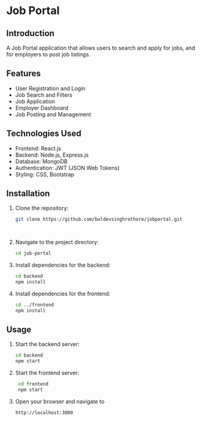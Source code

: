 # Job Portal

## Introduction
A Job Portal application that allows users to search and apply for jobs, and for employers to post job listings.

## Features
- User Registration and Login
- Job Search and Filters
- Job Application
- Employer Dashboard
- Job Posting and Management

## Technologies Used
- Frontend: React.js
- Backend: Node.js, Express.js
- Database: MongoDB
- Authentication: JWT (JSON Web Tokens)
- Styling: CSS, Bootstrap

## Installation
1. Clone the repository:
   ```bash
   git clone https://github.com/baldevsinghrathore/jobportal.git

  
2. Navigate to the project directory:
   ```bash
   cd job-portal
3. Install dependencies for the backend:
   ```bash
   cd backend
   npm install
4. Install dependencies for the frontend:
    ```bash
   cd ../frontend
   npm install
 
## Usage

1. Start the backend server:
   ```bash
   cd backend
   npm start

2. Start the frontend server:
   ```bash
    cd frontend
    npm start
3. Open your browser and navigate to
   ```bash
   http://localhost:3000
 
